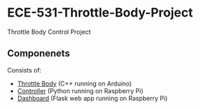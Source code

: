 # ECE-531-Throttle-Body-Project

Throttle Body Control Project

## Componenets

Consists of:

- [Throttle Body](throttle-body/README.md) (C++ running on Arduino)
- [Controller](controller/README.md) (Python running on Raspberry Pi)
- [Dashboard](dashboard/README.md) (Flask web app running on Raspberry Pi)
